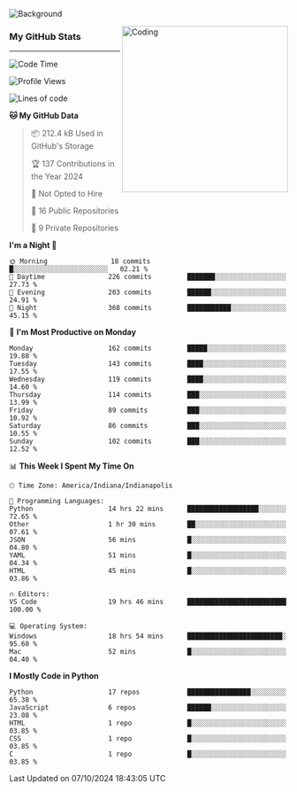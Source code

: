 ![Background](https://github.com/Nguyen-Noah/Nguyen-Noah/assets/112649680/f5d2296f-0508-400c-abcf-47c085708a2a)

<img align="right" alt="Coding" width="300" src="https://cdn.dribbble.com/users/1277312/screenshots/14733298/media/39b1045e593737587dd60e42c8422d1f.gif" >

### My GitHub Stats
---
<!--START_SECTION:waka-->
![Code Time](http://img.shields.io/badge/Code%20Time-250%20hrs%2042%20mins-blue)

![Profile Views](http://img.shields.io/badge/Profile%20Views-0-blue)

![Lines of code](https://img.shields.io/badge/From%20Hello%20World%20I%27ve%20Written-176.0%20thousand%20lines%20of%20code-blue)

**🐱 My GitHub Data** 

> 📦 212.4 kB Used in GitHub's Storage 
 > 
> 🏆 137 Contributions in the Year 2024
 > 
> 🚫 Not Opted to Hire
 > 
> 📜 16 Public Repositories 
 > 
> 🔑 9 Private Repositories 
 > 
**I'm a Night 🦉** 

```text
🌞 Morning                18 commits          █░░░░░░░░░░░░░░░░░░░░░░░░   02.21 % 
🌆 Daytime                226 commits         ███████░░░░░░░░░░░░░░░░░░   27.73 % 
🌃 Evening                203 commits         ██████░░░░░░░░░░░░░░░░░░░   24.91 % 
🌙 Night                  368 commits         ███████████░░░░░░░░░░░░░░   45.15 % 
```
📅 **I'm Most Productive on Monday** 

```text
Monday                   162 commits         █████░░░░░░░░░░░░░░░░░░░░   19.88 % 
Tuesday                  143 commits         ████░░░░░░░░░░░░░░░░░░░░░   17.55 % 
Wednesday                119 commits         ████░░░░░░░░░░░░░░░░░░░░░   14.60 % 
Thursday                 114 commits         ███░░░░░░░░░░░░░░░░░░░░░░   13.99 % 
Friday                   89 commits          ███░░░░░░░░░░░░░░░░░░░░░░   10.92 % 
Saturday                 86 commits          ███░░░░░░░░░░░░░░░░░░░░░░   10.55 % 
Sunday                   102 commits         ███░░░░░░░░░░░░░░░░░░░░░░   12.52 % 
```


📊 **This Week I Spent My Time On** 

```text
🕑︎ Time Zone: America/Indiana/Indianapolis

💬 Programming Languages: 
Python                   14 hrs 22 mins      ██████████████████░░░░░░░   72.65 % 
Other                    1 hr 30 mins        ██░░░░░░░░░░░░░░░░░░░░░░░   07.61 % 
JSON                     56 mins             █░░░░░░░░░░░░░░░░░░░░░░░░   04.80 % 
YAML                     51 mins             █░░░░░░░░░░░░░░░░░░░░░░░░   04.34 % 
HTML                     45 mins             █░░░░░░░░░░░░░░░░░░░░░░░░   03.86 % 

🔥 Editors: 
VS Code                  19 hrs 46 mins      █████████████████████████   100.00 % 

💻 Operating System: 
Windows                  18 hrs 54 mins      ████████████████████████░   95.60 % 
Mac                      52 mins             █░░░░░░░░░░░░░░░░░░░░░░░░   04.40 % 
```

**I Mostly Code in Python** 

```text
Python                   17 repos            ████████████████░░░░░░░░░   65.38 % 
JavaScript               6 repos             ██████░░░░░░░░░░░░░░░░░░░   23.08 % 
HTML                     1 repo              █░░░░░░░░░░░░░░░░░░░░░░░░   03.85 % 
CSS                      1 repo              █░░░░░░░░░░░░░░░░░░░░░░░░   03.85 % 
C                        1 repo              █░░░░░░░░░░░░░░░░░░░░░░░░   03.85 % 
```




 Last Updated on 07/10/2024 18:43:05 UTC
<!--END_SECTION:waka-->

<!--
**Nguyen-Noah/Nguyen-Noah** is a ✨ _special_ ✨ repository because its `README.md` (this file) appears on your GitHub profile.

Here are some ideas to get you started:

- 🔭 I’m currently working on ...
- 🌱 I’m currently learning ...
- 👯 I’m looking to collaborate on ...
- 🤔 I’m looking for help with ...
- 💬 Ask me about ...
- 📫 How to reach me: ...
- 😄 Pronouns: ...
- ⚡ Fun fact: ...
-->
